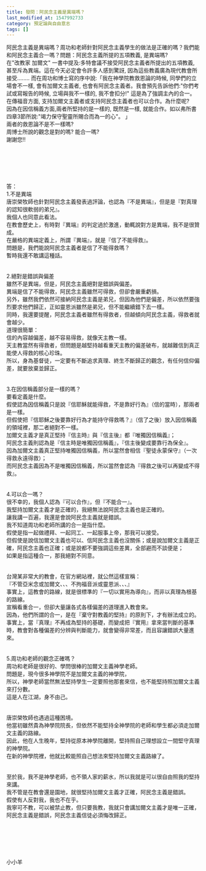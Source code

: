 ```yaml
---
title: 發問：阿民念主義是異端嗎？
last_modified_at: 1547992733
category: 預定論與自由意志
tags: []
---
```


<p>阿民念主義是異端嗎？周功和老師針對阿民念主義學生的做法是正確的嗎？我們能和阿民念主義合一嗎？<!--more-->問題：阿民念主義所提的五項教義, 是異端嗎?<br/> 在"改教家 加爾文" 一書中提及:多特會議不接受阿民念主義者所提出的五項教義,甚至斥為異端。這在今天必定會令許多人感到驚訝, 因為這些教義廣為現代教會所接受........ 而在周功和博士寫的序中說:「我在神學院教救恩論的時候, 同學們的立場會不一樣, 會有加爾文主義者, 也會有阿民念主義者。我會預先告訴他們:"你們考試或寫報告的時候, 立場與我不一樣的, 我不會扣分!" 這是為了強調主內的合一。 在傳福音方面, 支持加爾文主義者或支持阿民念主義者也可以合作。為什麼呢?<br/>因為在因信稱義方面,兩者所堅持的是一樣的, 既然是一樣, 就能合作。如以弗所書四章3節所說:"竭力保守聖靈所賜合而為一的心"。 」<br/> 兩者的救恩論不是不一樣嗎? <br/> 周博士所說的觀念是對的嗎?  能合一嗎?<br/> 謝謝您!!<br/><br/><br/><br/><br/><br/><br/>答：<br/>1.不是異端<br/>唐崇榮牧師也針對阿民念主義發表過評論，也認為『不是異端』，但是是『對真理的認知很軟弱的弟兄』。<br/>我個人也同意此看法。<br/>在教會歷史上，有時對『異端』的判定過於激進，動輒說對方是異端，我不是很贊成。<br/>在嚴格的異端定義上，所謂『異端』，就是『信了不能得救』。<br/>問題是，我們能說阿民念主義者是信了不能得救嗎？<br/>暫時我還不敢講這種話。<br/> <br/><br/>2.絕對是錯誤與偏差<br/>雖然不是異端，但是，阿民念主義絕對是錯誤與偏差。<br/>異端是信了不能得救，阿民念主義雖然可得救，但卻會嚴重虧損。<br/>另外，雖然我們依然可接納阿民念主義是弟兄，但因為他們是偏差，所以依然要強烈要求他們歸正，正如靈恩派雖然是弟兄，但不能繼續錯下去一樣。<br/>同時，我還要提醒，阿民念主義者雖然有得救者，但越傾向阿民念主義，得救者就會越少。<br/>道理很簡單：<br/>信的內容越偏差，越不容易得救，就像天主教一樣。<br/>天主教當然有得救者，但問題是越堅持越看重天主教的偏差破布，就越難信到真正能使人得救的核心珍珠。<br/>所以，身為基督徒，一定要有不斷追求真理、終生不斷歸正的觀念，有任何信仰偏差，就要放棄並歸正。<br/> <br/><br/>3.在因信稱義部分是一樣的嗎？<br/>要看定義是什麼。<br/>假使認為因信稱義只是說『信耶穌就能得救，不是靠好行為』（信的當時），那兩者是一樣。<br/>但假使把『信耶穌之後要靠好行為才能持守得救嗎？』（信了之後）放入因信稱義的領域裡，那二者絕對不一樣。<br/>加爾文主義才是真正堅持『信主時』與『信主後』都『唯獨因信稱義』；<br/>阿民念主義則認為是『信主時是唯獨因信稱義』，『信主後變成要靠行為保全』。<br/>因為加爾文主義真正堅持唯獨因信稱義，所以當然會相信『聖徒永蒙保守』（一次得救永遠得救）；<br/>而阿民念主義因為不是唯獨因信稱義，所以當然會認為『得救之後可以再變成不得救』。<br/> <br/><br/>4.可以合一嗎？<br/>很不幸的，我個人認為『可以合作』，但『不能合一』。<br/>我堅持加爾文主義才是正確的，我絕無法說阿民念主義也是正確的。<br/>讓我講一百遍，我還是會說阿民念主義就是錯誤。<br/>我不知道周功和老師所講的合一是指什麼。<br/>假使是指一起做禮拜、一起同工、一起服事上帝，那我可以接受。<br/>但假使是說信加爾文主義也可以、信阿民念主義也沒關係；或是說加爾文主義是正確，阿民念主義也正確；或是說都不要強調這些差異，全部避而不談便是；<br/>如果是指這種合一，那我絕對不同意。<br/><br/><br/>台灣某非常大的教會，在官方網站裡，就公然這樣宣稱：<br/>『不管亞米念或加爾文、、、不拘福音派或靈恩派、、、』<br/>事實上，這教會的路線，就是很標準的『一切以實用為導向』，而非以真理為根基的路線。<br/>宣稱看重合一，但卻大量讓各式各樣偏差的道理進入教會來。<br/>因為，他們所謂的合一，是在『棄守對教義的堅持』的原則下，才有辦法成立的。<br/>事實上，當『真理』不再成為堅持的基礎，而變成把『實用』拿來當判斷的基準時，教會對各種偏差的分辨與判斷能力，就會變得非常差，而且容讓錯誤大量進來。<br/> <br/><br/>5.周功和老師的觀念正確嗎？<br/>周功和老師是很好的、學問很棒的加爾文主義神學老師。<br/>問題是，現今很多神學院不是加爾文主義的神學院，<br/>所以，神學老師當然無法堅持學生一定要照他那套來信，也不能堅持照加爾文主義來打分數。<br/>這是人在江湖，身不由己。<br/> <br/><br/>唐崇榮牧師也遇過這種困境。<br/>他當初雖然貴為神學院院長，但依然不能堅持全神學院的老師和學生都必須走加爾文主義的路線。<br/>因此，他在人生晚年，堅持從原本神學院離開，堅持照自己理想設立一間堅守真理的神學院。<br/>在新的神學院裡，他就比較能照自己想法來堅持加爾文主義路線了。<br/> <br/><br/>至於我，我不是神學老師，也不領人家的薪水，所以我就是可以很自由照我的堅持來講。<br/>我不管是在教會還是園地，就很堅持加爾文主義才正確，阿民念主義是錯誤。<br/>假使有人反對我，我也不在乎。<br/>我寧可不教，可以被禁止教，但只要我教，我就只會講加爾文主義才是唯一正確，阿民念主義是錯誤，阿民念主義信徒必須悔改歸正。<br/> <br/><br/><br/><br/><br/><br/>小小羊<br/></p>